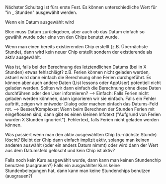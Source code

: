 Nächster Schultag ist fürs erste Fest.
Es können unterschiedliche Wert für "in _ Stunden" ausgewählt werden.

Wenn ein Datum ausgewählt wird

Bloc muss Datum zurückgeben, aber auch ob das Datum einfach so gewählt wurde oder
eins von den Chips benutzt wurde.

Wenn man einen bereits existierenden Chip erstellt (z.B. Übernächste Stunde), dann wird kein neuer
Chip erstellt sondern der existierende als aktiv ausgewählt.

Was ist, falls bei der Berechnung des letztendlichen Datums (bei in X Stunden) etwas fehlschlägt?
z.B. Ferien können nicht geladen werden, aktuell wird dann einfach die Berechnung ohne Ferien durchgeführt.
Es können aber auch andere Daten (List<Lesson> lessons oder AppUser) potentiell nicht geladen werden.
Sollten wir dann einfach die Berechnung ohne diese Daten durchführen oder den User informieren?
--> Einfach: Falls Ferien nicht geladen werden könnnen, dann ignorieren wir sie einfach.
    Falls ein Fehler auftritt, zeigen wir entweder Dialog oder machen einfach das Datums-Feld rot.
--> Besser/Komplexer: Wenn beim Berechnen der Stunden Ferien mit eingeflossen sind, dann gibt es einen
    kleinen Infotext ("Aufgrund von Ferien wurden X Stunden ignoriert").
    Fehlertext, falls Ferien nicht geladen werden können.

Was passiert wenn man den aktiv ausgewählten Chip (5.-nächste Stunde) löscht? Bleibt der Chip dann einfach
implizit aktiv, solange man keinen anderen auswählt (oder ein anders Datum nimmt) oder wird dann der Wert
aus dem Datumsfeld gelöscht und kein Chip ist aktiv?

Falls noch kein Kurs ausgewählt wurde, dann kann man keinen Stundenchip benutzen (ausgrauen?)
Falls ein ausgwählter Kurs keine Stundenbelegungen hat, dann kann man keine Stundenchips benutzen (ausgrauen?)